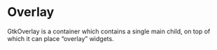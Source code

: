 # Overlay

GtkOverlay is a container which contains a single main child, on top of which it can place “overlay” widgets.
